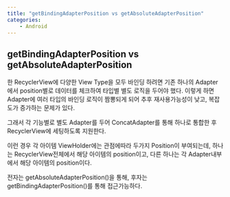```yaml
---
title: "getBindingAdapterPosition vs getAbsoluteAdapterPosition"
categories:
    - Android
---
```


## getBindingAdapterPosition vs getAbsoluteAdapterPosition

한 RecyclerView에 다양한 View Type을 모두 바인딩 하려면 기존 하나의 Adapter에서 position별로 데이터를 체크하여 타입별 별도 로직을 두어야 했다. 이렇게 하면 Adapter에 여러 타입의 바인딩 로직이 짬뽕되게 되어 추후 재사용가능성이 낮고, 복잡도가 증가하는 문제가 있다.

그래서 각 기능별로 별도 Adapter를 두어 ConcatAdapter를 통해 하나로 통합한 후 RecyclerView에 세팅하도록 지원한다.

이런 경우 각 아이템 ViewHolder에는 관점에따라 두가지 Position이 부여되는데, 하나는 RecyclerView전체에서 해당 아이템의 position이고, 다른 하나는 각 Adapter내부에서 해당 아이템의 position이다.

전자는 getAbsoluteAdapterPosition()을 통해, 후자는 getBindingAdapterPosition()를 통해 접근가능하다.